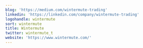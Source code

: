 ```yaml
---
blog: 'https://medium.com/wintermute-trading'
linkedin: 'https://linkedin.com/company/wintermute-trading'
logohandle: wintermute
sort: wintermute
title: Wintermute
twitter: wintermute_t
website: 'https://www.wintermute.com/'
---
```

